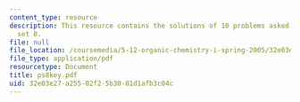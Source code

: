 ```yaml
---
content_type: resource
description: This resource contains the solutions of 10 problems asked in problem
  set 8.
file: null
file_location: /coursemedia/5-12-organic-chemistry-i-spring-2005/32e03e27a25502f25b3081d1afb3c04c_ps8key.pdf
file_type: application/pdf
resourcetype: Document
title: ps8key.pdf
uid: 32e03e27-a255-02f2-5b30-81d1afb3c04c
---
```

